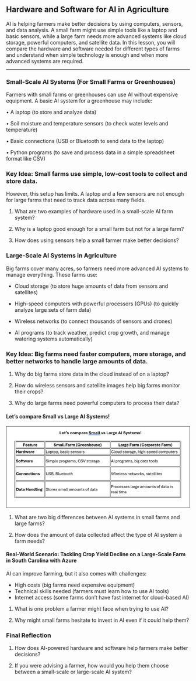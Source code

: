 ## Hardware and Software for AI in Agriculture
AI is helping farmers make better decisions by using computers, sensors, and data analysis. A small farm might use simple tools like a laptop and basic sensors, while a large farm needs more advanced systems like cloud storage, powerful computers, and satellite data. In this lesson, you will compare the hardware and software needed for different types of farms and understand when simple technology is enough and when more advanced systems are required.
________________________________________

### Small-Scale AI Systems (For Small Farms or Greenhouses)

Farmers with small farms or greenhouses can use AI without expensive equipment. A basic AI system for a greenhouse may include:

•	A laptop (to store and analyze data)

•	Soil moisture and temperature sensors (to check water levels and temperature)

•	Basic connections (USB or Bluetooth to send data to the laptop)

•	Python programs (to save and process data in a simple spreadsheet format like CSV)

### Key Idea: Small farms use simple, low-cost tools to collect and store data.

However, this setup has limits. A laptop and a few sensors are not enough for large farms that need to track data across many fields.

1.	What are two examples of hardware used in a small-scale AI farm system?

2.	Why is a laptop good enough for a small farm but not for a large farm?

3.	How does using sensors help a small farmer make better decisions?

### Large-Scale AI Systems in Agriculture

Big farms cover many acres, so farmers need more advanced AI systems to manage everything. These farms use:

-	Cloud storage (to store huge amounts of data from sensors and satellites)

-	High-speed computers with powerful processors (GPUs) (to quickly analyze large sets of farm data)

-	Wireless networks (to connect thousands of sensors and drones)

-	AI programs (to track weather, predict crop growth, and manage watering systems automatically)

### Key Idea: Big farms need faster computers, more storage, and better networks to handle large amounts of data.

1.	Why do big farms store data in the cloud instead of on a laptop?

2.  How do wireless sensors and satellite images help big farms monitor their crops?

3.	Why do large farms need powerful computers to process their data?



#### Let’s compare Small vs Large AI Systems!

![](../media/ag150.png)


1.	What are two big differences between AI systems in small farms and large farms?

2.	How does the amount of data collected affect the type of AI system a farm needs?

#### Real-World Scenario: Tackling Crop Yield Decline on a Large-Scale Farm in South Carolina with Azure

AI can improve farming, but it also comes with challenges:

- High costs (big farms need expensive equipment)
- Technical skills needed (farmers must learn how to use AI tools)
- Internet access (some farms don’t have fast internet for cloud-based AI)

1.	What is one problem a farmer might face when trying to use AI?

2.	Why might small farms hesitate to invest in AI even if it could help them?

### Final Reflection

1.	How does AI-powered hardware and software help farmers make better decisions?

2.	If you were advising a farmer, how would you help them choose between a small-scale or large-scale AI system?
